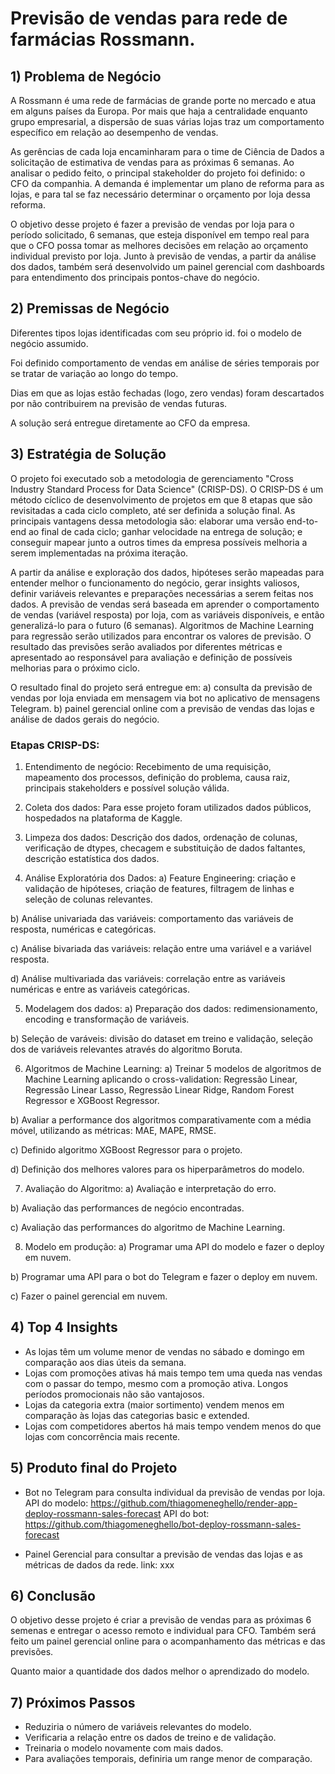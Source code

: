 # Previsão de vendas para rede de farmácias Rossmann.
## 1) Problema de Negócio
A Rossmann é uma rede de farmácias de grande porte no mercado e atua em alguns países da Europa. Por mais que haja a centralidade enquanto grupo empresarial, a dispersão de suas várias lojas traz um comportamento específico em relação ao desempenho de vendas. 
   
As gerências de cada loja encaminharam para o time de Ciência de Dados a solicitação de estimativa de vendas para as próximas 6 semanas. Ao analisar o pedido feito, o principal stakeholder do projeto foi definido: o CFO da companhia. A demanda é implementar um plano de reforma para as lojas, e para tal se faz necessário determinar o orçamento por loja dessa reforma. 
  
O objetivo desse projeto é fazer a previsão de vendas por loja para o período solicitado, 6 semanas, que esteja disponível em tempo real para que o CFO possa tomar as melhores decisões em relação ao orçamento individual previsto por loja. Junto à previsão de vendas, a partir da análise dos dados, também será desenvolvido um painel gerencial com dashboards para entendimento dos principais pontos-chave do negócio.

## 2) Premissas de Negócio
Diferentes tipos lojas identificadas com seu próprio id. foi o modelo de negócio assumido.

Foi definido comportamento de vendas em análise de séries temporais por se tratar de variação ao longo do tempo.

Dias em que as lojas estão fechadas (logo, zero vendas) foram descartados por não contribuirem na previsão de vendas futuras.

A solução será entregue diretamente ao CFO da empresa.

## 3) Estratégia de Solução
O projeto foi executado sob a metodologia de gerenciamento "Cross Industry Standard Process for Data Science" (CRISP-DS). O CRISP-DS é um método cíclico de desenvolvimento de projetos em que 8 etapas que são revisitadas a cada ciclo completo, até ser definida a solução final. As principais vantagens dessa metodologia são: elaborar uma versão end-to-end ao final de cada ciclo; ganhar velocidade na entrega de solução; e conseguir mapear junto a outros times da empresa possíveis melhoria a serem implementadas na próxima iteração.

A partir da análise e exploração dos dados, hipóteses serão mapeadas para entender melhor o funcionamento do negócio, gerar insights valiosos, definir variáveis relevantes e preparações necessárias a serem feitas nos dados. A previsão de vendas será baseada em aprender o comportamento de vendas (variável resposta) por loja, com as variáveis disponíveis, e então generalizá-lo para o futuro (6 semanas). Algoritmos de Machine Learning para regressão serão utilizados para encontrar os valores de previsão. O resultado das previsões serão avaliados por diferentes métricas e apresentado ao responsável para avaliação e definição de possíveis melhorias para o próximo ciclo.

O resultado final do projeto será entregue em:
a) consulta da previsão de vendas por loja enviada em mensagem via bot no aplicativo de mensagens Telegram.
b) painel gerencial online com a previsão de vendas das lojas e análise de dados gerais do negócio.

### Etapas CRISP-DS:
1. Entendimento de negócio:
Recebimento de uma requisição, mapeamento dos processos, definição do problema, causa raiz, principais stakeholders e possível solução válida.

2. Coleta dos dados:
Para esse projeto foram utilizados dados públicos, hospedados na plataforma de Kaggle.

3. Limpeza dos dados:
Descrição dos dados, ordenação de colunas, verificação de dtypes, checagem e substituição de dados faltantes, descrição estatística dos dados.

4. Análise Exploratória dos Dados:
a) Feature Engineering: criação e validação de hipóteses, criação de features, filtragem de linhas e seleção de colunas relevantes.

b) Análise univariada das variáveis: comportamento das variáveis de resposta, numéricas e categóricas. 

c) Análise bivariada das variáveis: relação entre uma variável e a variável resposta.

d) Análise multivariada das variáveis: correlação entre as variáveis numéricas e entre as variáveis categóricas. 

5. Modelagem dos dados:
a) Preparação dos dados: redimensionamento, encoding e transformação de variáveis.

b) Seleção de varáveis: divisão do dataset em treino e validação, seleção dos de variáveis relevantes através do algoritmo Boruta.

6. Algoritmos de Machine Learning:
a) Treinar 5 modelos de algoritmos de Machine Learning aplicando o cross-validation: Regressão Linear, Regressão Linear Lasso, Regressão Linear Ridge, Random Forest Regressor e XGBoost Regressor.

b) Avaliar a performance dos algoritmos comparativamente com a média móvel, utilizando as métricas: MAE, MAPE, RMSE.

c) Definido algoritmo XGBoost Regressor para o projeto.

d) Definição dos melhores valores para os hiperparâmetros do modelo.

7. Avaliação do Algoritmo:
a) Avaliação e interpretação do erro.

b) Avaliação das performances de negócio encontradas.

c) Avaliação das performances do algoritmo de Machine Learning.

8. Modelo em produção:
a) Programar uma API do modelo e fazer o deploy em nuvem.

b) Programar uma API para o bot do Telegram e fazer o deploy em nuvem.

c) Fazer o painel gerencial em nuvem.

## 4) Top 4 Insights
- As lojas têm um volume menor de vendas no sábado e domingo em comparação aos dias úteis da semana.
- Lojas com promoções ativas há mais tempo tem uma queda nas vendas com o passar do tempo, mesmo com a promoção ativa. Longos períodos promocionais não são vantajosos.
- Lojas da categoria extra (maior sortimento) vendem menos em comparação às lojas das categorias basic e extended.
- Lojas com competidores abertos há mais tempo vendem menos do que lojas com concorrência mais recente.

## 5) Produto final do Projeto
- Bot no Telegram para consulta individual da previsão de vendas por loja.
API do modelo: https://github.com/thiagomeneghello/render-app-deploy-rossmann-sales-forecast
API do bot: https://github.com/thiagomeneghello/bot-deploy-rossmann-sales-forecast

- Painel Gerencial para consultar a previsão de vendas das lojas e as métricas de dados da rede.
link: xxx

## 6) Conclusão
O objetivo desse projeto é criar a previsão de vendas para as próximas 6 semenas e entregar o acesso remoto e individual para CFO. Também será feito um painel gerencial online para o acompanhamento das métricas e das previsões.

Quanto maior a quantidade dos dados melhor o aprendizado do modelo.

## 7) Próximos Passos
- Reduziria o número de variáveis relevantes do modelo.
- Verificaria a relação entre os dados de treino e de validação.
- Treinaria o modelo novamente com mais dados.
- Para avaliações temporais, definiria um range menor de comparação.
